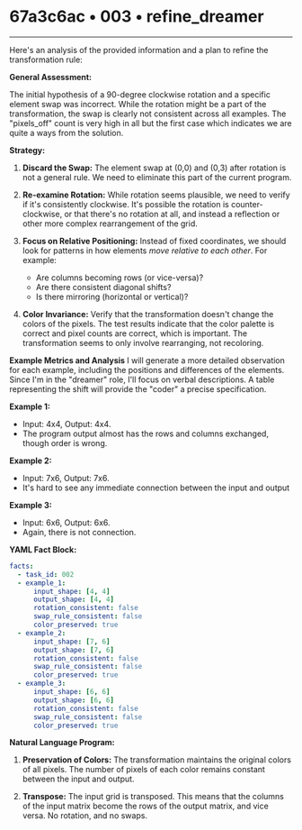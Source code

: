 # 67a3c6ac • 003 • refine_dreamer

---
Here's an analysis of the provided information and a plan to refine the transformation rule:

**General Assessment:**

The initial hypothesis of a 90-degree clockwise rotation and a specific element swap was incorrect. While the rotation might be a part of the transformation, the swap is clearly not consistent across all examples. The "pixels_off" count is very high in all but the first case which indicates we are quite a ways from the solution.

**Strategy:**

1. **Discard the Swap:** The element swap at (0,0) and (0,3) after rotation is not a general rule. We need to eliminate this part of the current program.

2. **Re-examine Rotation:** While rotation seems plausible, we need to verify if it's consistently clockwise. It's possible the rotation is counter-clockwise, or that there's no rotation at all, and instead a reflection or other more complex rearrangement of the grid.

3. **Focus on Relative Positioning:** Instead of fixed coordinates, we should look for patterns in how elements *move relative to each other*. For example:
    - Are columns becoming rows (or vice-versa)?
    - Are there consistent diagonal shifts?
    - Is there mirroring (horizontal or vertical)?

4. **Color Invariance:** Verify that the transformation doesn't change the colors of the pixels. The test results indicate that the color palette is correct and pixel counts are correct, which is important. The transformation seems to only involve rearranging, not recoloring.

**Example Metrics and Analysis**
I will generate a more detailed observation for each example, including the positions and differences of the elements. Since I'm in the "dreamer" role, I'll focus on verbal descriptions. A table representing the shift will provide the "coder" a precise specification.

**Example 1:**

*   Input: 4x4, Output: 4x4.
*   The program output almost has the rows and columns exchanged, though order is wrong.

**Example 2:**

*   Input: 7x6, Output: 7x6.
*   It's hard to see any immediate connection between the input and output

**Example 3:**

*   Input: 6x6, Output: 6x6.
*   Again, there is not connection.

**YAML Fact Block:**

```yaml
facts:
  - task_id: 002
  - example_1:
      input_shape: [4, 4]
      output_shape: [4, 4]
      rotation_consistent: false
      swap_rule_consistent: false
      color_preserved: true
  - example_2:
      input_shape: [7, 6]
      output_shape: [7, 6]
      rotation_consistent: false
      swap_rule_consistent: false
      color_preserved: true
  - example_3:
      input_shape: [6, 6]
      output_shape: [6, 6]
      rotation_consistent: false
      swap_rule_consistent: false
      color_preserved: true
```

**Natural Language Program:**

1.  **Preservation of Colors:** The transformation maintains the original colors of all pixels. The number of pixels of each color remains constant between the input and output.

2.  **Transpose:** The input grid is transposed. This means that the columns of the input matrix become the rows of the output matrix, and vice versa. No rotation, and no swaps.

